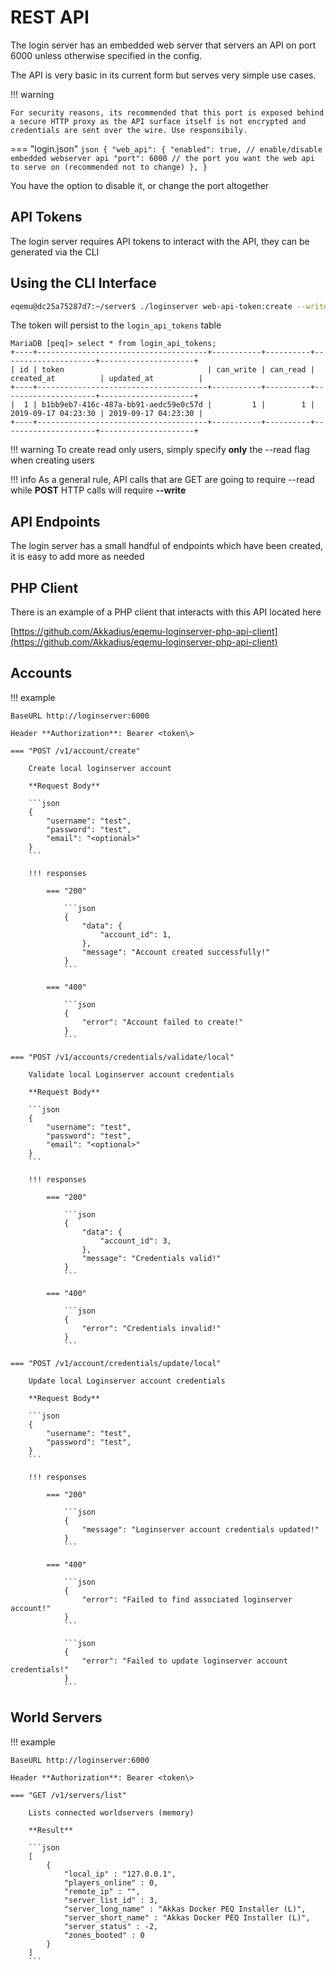 # REST API

The login server has an embedded web server that servers an API on port 6000 unless otherwise specified in the config.

The API is very basic in its current form but serves very simple use cases.

!!! warning

    For security reasons, its recommended that this port is exposed behind a secure HTTP proxy as the API surface itself is not encrypted and credentials are sent over the wire. Use responsibily.

=== "login.json"
      ```json
      {
        "web_api": {
          "enabled": true, // enable/disable embedded webserver api
          "port": 6000 // the port you want the web api to serve on (recommended not to change)
        },
      }
      ```

You have the option to disable it, or change the port altogether

## API Tokens

The login server requires API tokens to interact with the API, they can be generated via the CLI

## Using the CLI Interface

```bash
eqemu@dc25a75287d7:~/server$ ./loginserver web-api-token:create --write --read
```

The token will persist to the `login_api_tokens` table

```
MariaDB [peq]> select * from login_api_tokens;
+----+--------------------------------------+-----------+----------+---------------------+---------------------+
| id | token                                | can_write | can_read | created_at          | updated_at          |
+----+--------------------------------------+-----------+----------+---------------------+---------------------+
|  1 | b1bb9eb7-416c-487a-bb91-aedc59e0c57d |         1 |        1 | 2019-09-17 04:23:30 | 2019-09-17 04:23:30 |
+----+--------------------------------------+-----------+----------+---------------------+---------------------+
```

!!! warning
      To create read only users, simply specify **only** the --read flag when creating users


!!! info
      As a general rule, API calls that are GET are going to require --read while **POST** HTTP calls will require **--write**


## API Endpoints

The login server has a small handful of endpoints which have been created, it is easy to add more as needed

## PHP Client

There is an example of a PHP client that interacts with this API located here

[https://github.com/Akkadius/eqemu-loginserver-php-api-client](https://github.com/Akkadius/eqemu-loginserver-php-api-client)

## Accounts

!!! example

    BaseURL http://loginserver:6000

    Header **Authorization**: Bearer <token\>

    === "POST /v1/account/create"

        Create local loginserver account

        **Request Body**

        ```json
        {
            "username": "test",
            "password": "test",
            "email": "<optional>"
        }
        ```

        !!! responses

            === "200"

                ```json
                {
                    "data": {
                        "account_id": 1,
                    },
                    "message": "Account created successfully!"
                }
                ```
    
            === "400"
    
                ```json
                {
                    "error": "Account failed to create!"
                }
                ```

    === "POST /v1/accounts/credentials/validate/local"

        Validate local Loginserver account credentials

        **Request Body**

        ```json
        {
            "username": "test",
            "password": "test",
            "email": "<optional>"
        }
        ```

        !!! responses

            === "200"

                ```json
                {
                    "data": {
                        "account_id": 3,
                    },
                    "message": "Credentials valid!"
                }
                ```

            === "400"

                ```json
                {
                    "error": "Credentials invalid!"
                }
                ```

    === "POST /v1/account/credentials/update/local"

        Update local Loginserver account credentials

        **Request Body**

        ```json
        {
            "username": "test",
            "password": "test",
        }
        ```

        !!! responses

            === "200"

                ```json
                {
                    "message": "Loginserver account credentials updated!"
                }
                ```

            === "400"

                ```json
                {
                    "error": "Failed to find associated loginserver account!"
                }
                ```

                ```json
                {
                    "error": "Failed to update loginserver account credentials!"
                }
                ```


## World Servers

!!! example
    
    BaseURL http://loginserver:6000

    Header **Authorization**: Bearer <token\>

    === "GET /v1/servers/list"

        Lists connected worldservers (memory)

        **Result**

        ```json
        [
            {
                "local_ip" : "127.0.0.1",
                "players_online" : 0,
                "remote_ip" : "",
                "server_list_id" : 3,
                "server_long_name" : "Akkas Docker PEQ Installer (L)",
                "server_short_name" : "Akkas Docker PEQ Installer (L)",
                "server_status" : -2,
                "zones_booted" : 0
            }
        ]
        ```

